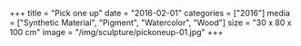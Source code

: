 +++
title = "Pick one up"
date = "2016-02-01"
categories = ["2016"]
media = ["Synthetic Material", "Pigment", "Watercolor", "Wood"]
size = "30 x 80 x 100 cm"
image = "/img/sculpture/pickoneup-01.jpg"
+++
